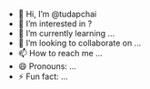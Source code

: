 - 👋 Hi, I’m @tudapchai
- 👀 I’m interested in ?
- 🌱 I’m currently learning ...
- 💞️ I’m looking to collaborate on ...
- 📫 How to reach me ...
- 😄 Pronouns: ...
- ⚡ Fun fact: ...

<!---
tudapchai/tudapchai is a ✨ special ✨ repository because its `README.md` (this file) appears on your GitHub profile.
You can click the Preview link to take a look at your changes.
--->
